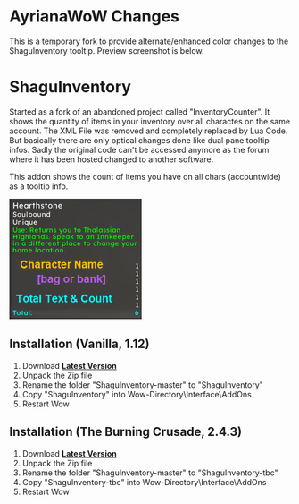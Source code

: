 # AyrianaWoW Changes

This is a temporary fork to provide alternate/enhanced color changes to the ShaguInventory tooltip.  Preview screenshot is below.

# ShaguInventory

Started as a fork of an abandoned project called "InventoryCounter". It shows the quantity of items in your inventory over all charactes on the same account. The XML File was removed and completely replaced by Lua Code. But basically there are only optical changes done like dual pane tooltip infos. Sadly the original code can't be accessed anymore as the forum where it has been hosted changed to another software.

This addon shows the count of items you have on all chars (accountwide) as a tooltip info.

![preview](https://raw.githubusercontent.com/AyrianaWoW/ShaguInventory-AyrianaWoW/refs/heads/master/WoWScrnShot_092424_011847.png)

## Installation (Vanilla, 1.12)
1. Download **[Latest Version](https://github.com/shagu/ShaguInventory/archive/master.zip)**
2. Unpack the Zip file
3. Rename the folder "ShaguInventory-master" to "ShaguInventory"
4. Copy "ShaguInventory" into Wow-Directory\Interface\AddOns
5. Restart Wow

## Installation (The Burning Crusade, 2.4.3)
1. Download **[Latest Version](https://github.com/shagu/ShaguInventory/archive/master.zip)**
2. Unpack the Zip file
3. Rename the folder "ShaguInventory-master" to "ShaguInventory-tbc"
4. Copy "ShaguInventory-tbc" into Wow-Directory\Interface\AddOns
5. Restart Wow
